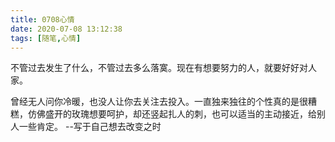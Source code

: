```yaml
---
title: 0708心情
date: 2020-07-08 13:12:38
tags: [随笔,心情]
---
```


不管过去发生了什么，不管过去多么落寞。现在有想要努力的人，就要好好对人家。

曾经无人问你冷暖，也没人让你去关注去投入。一直独来独往的个性真的是很糟糕，仿佛盛开的玫瑰想要呵护，却还竖起扎人的刺，也可以适当的主动接近，给别人一些肯定。
--写于自己想去改变之时